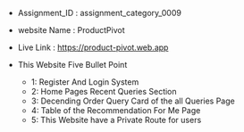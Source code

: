 - Assignment_ID : assignment_category_0009
- website Name : ProductPivot
- Live Link : https://product-pivot.web.app

- This Website Five Bullet Point

  - 1: Register And Login System
  - 2: Home Pages Recent Queries Section
  - 3: Decending Order Query Card of the all Queries Page
  - 4: Table of the Recommendation For Me Page
  - 5: This Website have a Private Route for users
